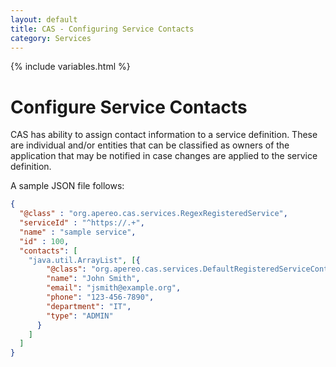 ```yaml
---
layout: default
title: CAS - Configuring Service Contacts
category: Services
---
```


{% include variables.html %}

# Configure Service Contacts

CAS has ability to assign contact information to a service definition. These are individual and/or entities 
that can be classified as owners of the application that may be 
notified in case changes are applied to the service definition.

A sample JSON file follows:

```json
{
  "@class" : "org.apereo.cas.services.RegexRegisteredService",
  "serviceId" : "^https://.+",
  "name" : "sample service",
  "id" : 100,
  "contacts": [
    "java.util.ArrayList", [{
        "@class": "org.apereo.cas.services.DefaultRegisteredServiceContact",
        "name": "John Smith",
        "email": "jsmith@example.org",
        "phone": "123-456-7890",
        "department": "IT",
        "type": "ADMIN"
      }
    ]
  ]
}
```
